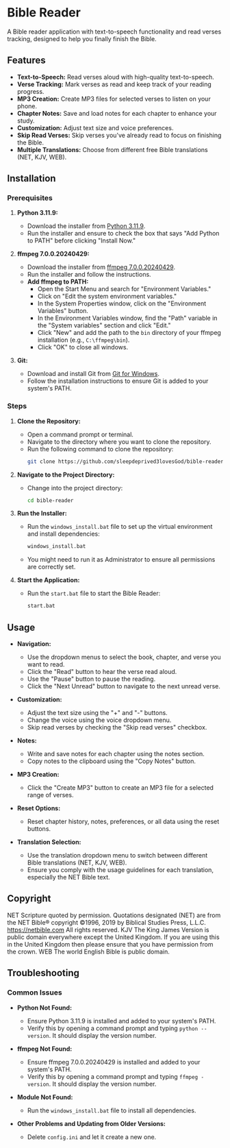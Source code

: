 # Bible Reader

A Bible reader application with text-to-speech functionality and read verses tracking, designed to help you finally finish the Bible.

## Features
- **Text-to-Speech:** Read verses aloud with high-quality text-to-speech.
- **Verse Tracking:** Mark verses as read and keep track of your reading progress.
- **MP3 Creation:** Create MP3 files for selected verses to listen on your phone.
- **Chapter Notes:** Save and load notes for each chapter to enhance your study.
- **Customization:** Adjust text size and voice preferences.
- **Skip Read Verses:** Skip verses you've already read to focus on finishing the Bible.
- **Multiple Translations:** Choose from different free Bible translations (NET, KJV, WEB).

## Installation

### Prerequisites

1. **Python 3.11.9:**
   - Download the installer from [Python 3.11.9](https://www.python.org/downloads/release/python-3119/).
   - Run the installer and ensure to check the box that says "Add Python to PATH" before clicking "Install Now."

2. **ffmpeg 7.0.0.20240429:**
   - Download the installer from [ffmpeg 7.0.0.20240429](https://github.com/icedterminal/ffmpeg-installer/releases/tag/7.0.0.20240429).
   - Run the installer and follow the instructions.
   - **Add ffmpeg to PATH:**
     - Open the Start Menu and search for "Environment Variables."
     - Click on "Edit the system environment variables."
     - In the System Properties window, click on the "Environment Variables" button.
     - In the Environment Variables window, find the "Path" variable in the "System variables" section and click "Edit."
     - Click "New" and add the path to the `bin` directory of your ffmpeg installation (e.g., `C:\ffmpeg\bin`).
     - Click "OK" to close all windows.

3. **Git:**
   - Download and install Git from [Git for Windows](https://gitforwindows.org/).
   - Follow the installation instructions to ensure Git is added to your system's PATH.

### Steps

1. **Clone the Repository:**
   - Open a command prompt or terminal.
   - Navigate to the directory where you want to clone the repository.
   - Run the following command to clone the repository:
     ```sh
     git clone https://github.com/sleepdeprived3lovesGod/bible-reader.git
     ```

2. **Navigate to the Project Directory:**
   - Change into the project directory:
     ```sh
     cd bible-reader
     ```

3. **Run the Installer:**
   - Run the `windows_install.bat` file to set up the virtual environment and install dependencies:
     ```sh
     windows_install.bat
     ```
   - You might need to run it as Administrator to ensure all permissions are correctly set.

4. **Start the Application:**
   - Run the `start.bat` file to start the Bible Reader:
     ```sh
     start.bat
     ```

## Usage

- **Navigation:**
  - Use the dropdown menus to select the book, chapter, and verse you want to read.
  - Click the "Read" button to hear the verse read aloud.
  - Use the "Pause" button to pause the reading.
  - Click the "Next Unread" button to navigate to the next unread verse.

- **Customization:**
  - Adjust the text size using the "+" and "-" buttons.
  - Change the voice using the voice dropdown menu.
  - Skip read verses by checking the "Skip read verses" checkbox.

- **Notes:**
  - Write and save notes for each chapter using the notes section.
  - Copy notes to the clipboard using the "Copy Notes" button.

- **MP3 Creation:**
  - Click the "Create MP3" button to create an MP3 file for a selected range of verses.

- **Reset Options:**
  - Reset chapter history, notes, preferences, or all data using the reset buttons.

- **Translation Selection:**
  - Use the translation dropdown menu to switch between different Bible translations (NET, KJV, WEB).
  - Ensure you comply with the usage guidelines for each translation, especially the NET Bible text.

## Copyright

NET Scripture quoted by permission. Quotations designated (NET) are from the NET Bible® copyright ©1996, 2019 by Biblical Studies Press, L.L.C. https://netbible.com All rights reserved.
KJV The King James Version is public domain everywhere except the United Kingdom. If you are using this in the United Kingdom then please ensure that you have permission from the crown.
WEB The world English Bible is public domain.

## Troubleshooting

### Common Issues

- **Python Not Found:**
  - Ensure Python 3.11.9 is installed and added to your system's PATH.
  - Verify this by opening a command prompt and typing `python --version`. It should display the version number.

- **ffmpeg Not Found:**
  - Ensure ffmpeg 7.0.0.20240429 is installed and added to your system's PATH.
  - Verify this by opening a command prompt and typing `ffmpeg -version`. It should display the version number.

- **Module Not Found:**
  - Run the `windows_install.bat` file to install all dependencies.

- **Other Problems and Updating from Older Versions:**
  - Delete `config.ini` and let it create a new one.
